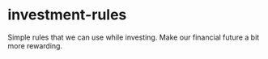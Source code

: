 # investment-rules
Simple rules that we can use while investing. Make our financial future a bit more rewarding.

